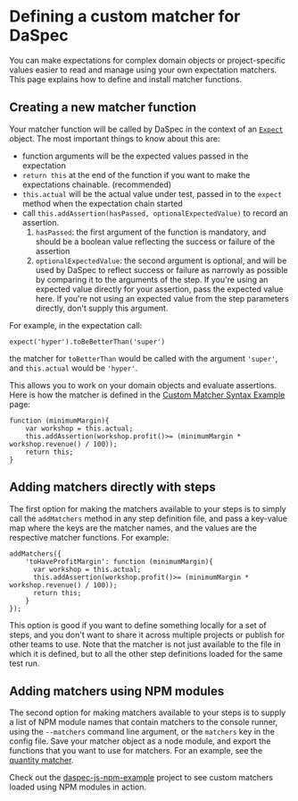 # Defining a custom matcher for DaSpec

You can make expectations for complex domain objects or project-specific values easier to read and manage using your own expectation matchers. This page explains how to define and install matcher functions.

## Creating a new matcher function

Your matcher function will be called by DaSpec in the context of an [`Expect`](https://github.com/daspec/daspec-js/blob/master/src/expect.js) object. The most important things to know about this are:


* function arguments will be the expected values passed in the expectation
* `return this` at the end of the function if you want to make the expectations chainable. (recommended)
* `this.actual` will be the actual value under test, passed in to the `expect` method when the expectation chain started
* call `this.addAssertion(hasPassed, optionalExpectedValue)` to record an assertion. 
  1. `hasPassed`: the first argument of the function is mandatory, and should be a boolean value reflecting the success or failure of the assertion
  2. `optionalExpectedValue`: the second argument is optional, and will be used by DaSpec to reflect success or failure as narrowly as possible by comparing it to the arguments of the step. If you're using an expected value directly for your assertion, pass the expected value here. If you're not using an expected value from the step parameters directly, don't supply this argument.

For example, in the expectation call:

    expect('hyper').toBeBetterThan('super')

the matcher for `toBetterThan` would be called with the argument `'super'`, and `this.actual` would be `'hyper'`.

This allows you to work on your domain objects and evaluate assertions. Here is how the matcher is defined in the [Custom Matcher Syntax Example](../examples/advanced/custom_matchers/) page:

    function (minimumMargin){
	    var workshop = this.actual;
	    this.addAssertion(workshop.profit()>= (minimumMargin * workshop.revenue() / 100));
	    return this;
    }

## Adding matchers directly with steps

The first option for making the matchers available to your steps is to simply call the `addMatchers` method in any step definition file, and pass a key-value map where the keys are the matcher names, and the values are the respective matcher functions. For example:

    addMatchers({
        'toHaveProfitMargin': function (minimumMargin){
          var workshop = this.actual;
          this.addAssertion(workshop.profit()>= (minimumMargin * workshop.revenue() / 100));
          return this;
        }
    });

This option is good if you want to define something locally for a set of steps, and you don't want to share it across multiple projects or publish for other teams to use. Note that the matcher is not just available to the file in which it is defined, but to all the other step definitions loaded for the same test run.

## Adding matchers using NPM modules

The second option for making matchers available to your steps is to supply a list of NPM module names that contain matchers to the console runner, using the `--matchers` command line argument, or the `matchers` key in the config file. Save your matcher object as a node module, and export the functions that you want to use for matchers. For an example, see the [quantity matcher](https://github.com/daspec/daspec-js-quantity-matcher).

Check out the [daspec-js-npm-example](https://github.com/daspec/daspec-js-npm-example) project to see custom matchers loaded using NPM modules in action. 
